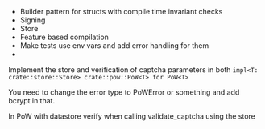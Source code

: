 - Builder pattern for structs with compile time invariant checks
- Signing
- Store
- Feature based compilation
- Make tests use env vars and add error handling for them
- 

Implement the store and verification of captcha parameters in both
`impl<T: crate::store::Store> crate::pow::PoW<T> for PoW<T>`

You need to change the error type to PoWError or something  and add bcrypt in that.

In PoW<T> with datastore verify when calling validate_captcha using the store

